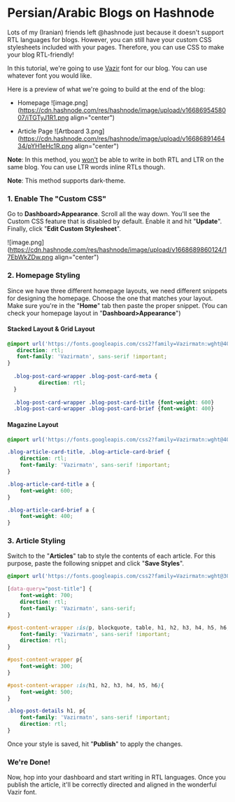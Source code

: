 # Persian/Arabic Blogs on Hashnode

Lots of my (Iranian) friends left @hashnode just because it doesn't support RTL languages for blogs. However, you can still have your custom CSS stylesheets included with your pages. Therefore, you can use CSS to make your blog RTL-friendly!

In this tutorial, we're going to use [Vazir](https://fonts.google.com/specimen/Vazirmatn) font for our blog. You can use whatever font you would like.

Here is a preview of what we're going to build at the end of the blog:

- Homepage
![image.png](https://cdn.hashnode.com/res/hashnode/image/upload/v1668695458007/iTGTyJ1R1.png align="center")

- Article Page
![Artboard 3.png](https://cdn.hashnode.com/res/hashnode/image/upload/v1668689146434/pYH1eHc1R.png align="center")

**Note**: In this method, you <u>won't</u> be able to write in both RTL and LTR on the same blog. You can use LTR words inline RTLs though.

**Note**: This method supports dark-theme.

### 1. Enable The "Custom CSS"
Go to **Dashboard>Appearance**. Scroll all the way down. You'll see the Custom CSS feature that is disabled by default. Enable it and hit "**Update**". Finally, click "**Edit Custom Stylesheet**".

![image.png](https://cdn.hashnode.com/res/hashnode/image/upload/v1668689860124/17EbWkZDw.png align="center")

### 2. Homepage Styling
Since we have three different homepage layouts, we need different snippets for designing the homepage. Choose the one that matches your layout. Make sure you're in the "**Home**" tab then paste the proper snippet. (You can check your homepage layout in "**Dashboard>Appearance**")

#### Stacked Layout & Grid Layout
```css
@import url('https://fonts.googleapis.com/css2?family=Vazirmatn:wght@400;600&display=swap');.blog-post-card-wrapper .blog-post-card-title , .blog-post-card-brief {
   direction: rtl;
   font-family: 'Vazirmatn', sans-serif !important;
}
  
  .blog-post-card-wrapper .blog-post-card-meta {
          direction: rtl;
  }
  
  .blog-post-card-wrapper .blog-post-card-title {font-weight: 600}
  .blog-post-card-wrapper .blog-post-card-brief {font-weight: 400}
  ```

#### Magazine Layout
```css
@import url('https://fonts.googleapis.com/css2?family=Vazirmatn:wght@400;600&display=swap');

.blog-article-card-title, .blog-article-card-brief {
    direction: rtl;
    font-family: 'Vazirmatn', sans-serif !important;
}

.blog-article-card-title a {
    font-weight: 600;
}

.blog-article-card-brief a {
    font-weight: 400;
}
```

### 3. Article Styling
Switch to the "**Articles**" tab to style the contents of each article. For this purpose, paste the following snippet and click "**Save Styles**".

```css
@import url('https://fonts.googleapis.com/css2?family=Vazirmatn:wght@300;500;700&display=swap');

[data-query="post-title"] {
    font-weight: 700;
    direction: rtl;
    font-family: 'Vazirmatn', sans-serif;
}

#post-content-wrapper :is(p, blockquote, table, h1, h2, h3, h4, h5, h6, ul, a){
    font-family: 'Vazirmatn', sans-serif !important;
    direction: rtl;
}

#post-content-wrapper p{
    font-weight: 300;
}

#post-content-wrapper :is(h1, h2, h3, h4, h5, h6){
    font-weight: 500;
}

.blog-post-details h1, p{
    font-family: 'Vazirmatn', sans-serif !important;
    direction: rtl;
}
```
Once your style is saved, hit "**Publish**" to apply the changes.

### We're Done!
Now, hop into your dashboard and start writing in RTL languages. Once you publish the article, it'll be correctly directed and aligned in the wonderful Vazir font.